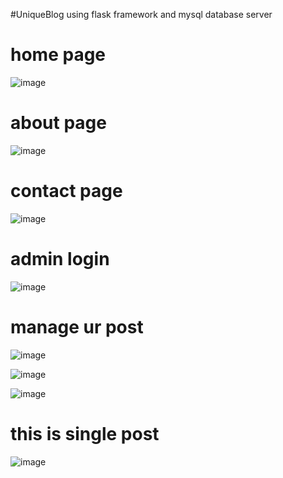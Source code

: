 ﻿#UniqueBlog
using flask framework and mysql database server

# home page
![image](https://user-images.githubusercontent.com/61457302/124970254-51857c80-e045-11eb-801f-5658ab344045.png)


# about page
![image](https://user-images.githubusercontent.com/61457302/124970161-331f8100-e045-11eb-8a8f-0dfec7b3c54f.png)

# contact page
![image](https://user-images.githubusercontent.com/61457302/124970201-416d9d00-e045-11eb-8cdd-ce6f85103693.png)

#  admin login
![image](https://user-images.githubusercontent.com/61457302/124971015-55fe6500-e046-11eb-8476-72388c10f3c9.png)

# manage ur post
![image](https://user-images.githubusercontent.com/61457302/124971502-e50b7d00-e046-11eb-959e-617b5472e82d.png)

![image](https://user-images.githubusercontent.com/61457302/124971848-50554f00-e047-11eb-94f8-02b9ae16f4d8.png)

![image](https://user-images.githubusercontent.com/61457302/124971873-59462080-e047-11eb-9aac-a62b004b42e0.png)

# this is single post 
![image](https://user-images.githubusercontent.com/61457302/124972005-7975df80-e047-11eb-8aa9-cc3eb714ef7c.png)

